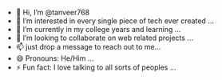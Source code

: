 - 👋 Hi, I’m @tanveer768
- 👀 I’m interested in every single piece of tech ever created ...
- 🌱 I’m currently in my college years and learning ...
- 💞️ I’m looking to collaborate on web related projects ...
- 📫 just drop a message to reach out to me...
- 😄 Pronouns: He/Him ...
- ⚡ Fun fact: I love talking to all sorts of peoples ...

<!---
tanveer768/tanveer768 is a ✨ special ✨ repository because its `README.md` (this file) appears on your GitHub profile.
You can click the Preview link to take a look at your changes.
--->
